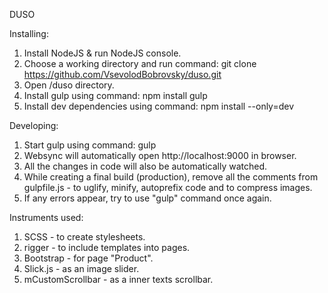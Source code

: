 DUSO

Installing:
1. Install NodeJS & run NodeJS console.
2. Choose a working directory and run command: 
    git clone https://github.com/VsevolodBobrovsky/duso.git
3. Open /duso directory.
4. Install gulp using command:
    npm install gulp
5. Install dev dependencies using command:
    npm install --only=dev

Developing:
1. Start gulp using command:
    gulp
2. Websync will automatically open http://localhost:9000 in browser.
3. All the changes in code will also be automatically watched.
4. While creating a final build (production), remove all the comments from gulpfile.js - to uglify, minify, autoprefix code and to compress images.
5. If any errors appear, try to use "gulp" command once again.

Instruments used:
1. SCSS - to create stylesheets.
2. rigger - to include templates into pages.
3. Bootstrap - for page "Product".
4. Slick.js - as an image slider.
5. mCustomScrollbar - as a inner texts scrollbar.
